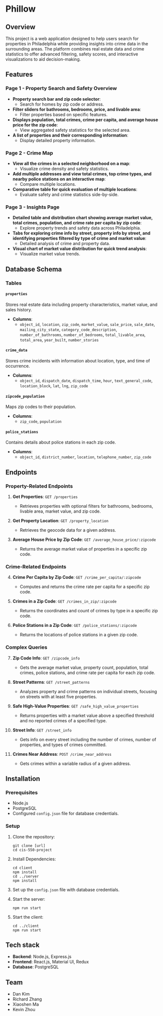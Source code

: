 # Phillow

## Overview

This project is a web application designed to help users search for properties in Philadelphia while providing insights into crime data in the surrounding areas. The platform combines real estate data and crime statistics to offer advanced filtering, safety scores, and interactive visualizations to aid decision-making.

## Features

### Page 1 - Property Search and Safety Overview

- **Property search bar and zip code selector**:
  - Search for homes by zip code or address.
- **Filter sliders for bathrooms, bedrooms, price, and livable area**:
  - Filter properties based on specific features.
- **Displays population, total crimes, crime per capita, and average house price for the zip code**:
  - View aggregated safety statistics for the selected area.
- **A list of properties and their corresponding information**:
  - Display detailed property information.

### Page 2 - Crime Map

- **View all the crimes in a selected neighborhood on a map**:
  - Visualize crime density and safety statistics.
- **Add multiple addresses and view total crimes, top crime types, and nearby police stations on an interactive map**:
  - Compare multiple locations.
- **Comparative table for quick evaluation of multiple locations**:
  - Evaluate safety and crime statistics side-by-side.

### Page 3 - Insights Page

- **Detailed table and distribution chart showing average market value, total crimes, population, and crime rate per capita by zip code**:
  - Explore property trends and safety data across Philadelphia.
- **Tabs for exploring crime info by street, property info by street, and identifying properties filtered by type of crime and market value**:
  - Detailed analysis of crime and property data.
- **Visual chart of market value distribution for quick trend analysis**:
  - Visualize market value trends.

## Database Schema

### **Tables**

#### `properties`

Stores real estate data including property characteristics, market value, and sales history.

- **Columns**:
  - `object_id`, `location`, `zip_code`, `market_value`, `sale_price`, `sale_date`, `mailing_city_state`, `category_code_description`, `number_of_bathrooms`, `number_of_bedrooms`, `total_livable_area`, `total_area`, `year_built`, `number_stories`

#### `crime_data`

Stores crime incidents with information about location, type, and time of occurrence.

- **Columns**:
  - `object_id`, `dispatch_date`, `dispatch_time`, `hour`, `text_general_code`, `location_block`, `lat`, `lng`, `zip_code`

#### `zipcode_population`

Maps zip codes to their population.

- **Columns**:
  - `zip_code`, `population`

#### `police_stations`

Contains details about police stations in each zip code.

- **Columns**:
  - `object_id`, `district_number`, `location`, `telephone_number`, `zip_code`

## Endpoints

### **Property-Related Endpoints**

1. **Get Properties**: `GET /properties`
   - Retrieves properties with optional filters for bathrooms, bedrooms, livable area, market value, and zip code.

2. **Get Property Location**: `GET /property_location`
   - Retrieves the geocode data for a given address.

3. **Average House Price by Zip Code**: `GET /average_house_price/:zipcode`
   - Returns the average market value of properties in a specific zip code.

### **Crime-Related Endpoints**

4. **Crime Per Capita by Zip Code**: `GET /crime_per_capita/:zipcode`
   - Computes and returns the crime rate per capita for a specific zip code.

5. **Crimes in a Zip Code**: `GET /crimes_in_zip/:zipcode`
   - Returns the coordinates and count of crimes by type in a specific zip code.

6. **Police Stations in a Zip Code**: `GET /police_stations/:zipcode`
   - Returns the locations of police stations in a given zip code.

### **Complex Queries**

7. **Zip Code Info**: `GET /zipcode_info`
   - Gets the average market value, property count, population, total crimes, police stations, and crime rate per capita for each zip code.

8. **Street Patterns**: `GET /street_patterns`
   - Analyzes property and crime patterns on individual streets, focusing on streets with at least five properties.

9. **Safe High-Value Properties**: `GET /safe_high_value_properties`
   - Returns properties with a market value above a specified threshold and no reported crimes of a specified type.

10. **Street Info**: `GET /street_info`
    - Gets info on every street including the number of crimes, number of properties, and types of crimes committed.

11. **Crimes Near Address**: `POST /crime_near_address`
    - Gets crimes within a variable radius of a given address.

## Installation

### **Prerequisites**

- Node.js
- PostgreSQL
- Configured `config.json` file for database credentials.

### **Setup**

1. Clone the repository:
   ```
   git clone [url]
   cd cis-550-project
   ```

2. Install Dependencies:
   ```
   cd client
   npm install
   cd ../server
   npm install
   ```

3. Set up the `config.json` file with database credentials.

4. Start the server:
   ```
   npm run start
   ```

5. Start the client:
   ```
   cd ../client
   npm run start
   ```

## Tech stack

- **Backend**: Node.js, Express.js
- **Frontend**: React.js, Material UI, Redux
- **Database**: PostgreSQL

## Team

- Dan Kim
- Richard Zhang
- Xiaoshen Ma
- Kevin Zhou
